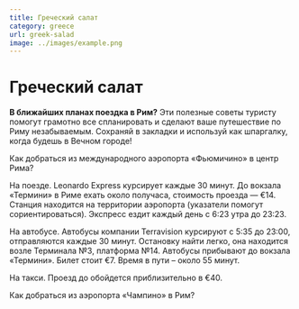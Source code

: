 ```yaml
---
title: Греческий салат
category: greece 
url: greek-salad
image: ../images/example.png
---
```



# Греческий салат
**В ближайших планах поездка в Рим?** Эти полезные советы туристу помогут грамотно все спланировать и сделают ваше путешествие по Риму незабываемым. Сохраняй в закладки и используй как шпаргалку, когда будешь в Вечном городе!

Как добраться из международного аэропорта «Фьюмичино» в центр Рима?

На поезде. Leonardo Express курсирует каждые 30 минут. До вокзала «Термини» в Риме ехать около получаса, стоимость проезда — €14. Станция находится на территории аэропорта (указатели помогут сориентироваться). Экспресс ездит каждый день с 6:23 утра до 23:23.

На автобусе. Автобусы компании Terravision курсируют с 5:35 до 23:00, отправляются каждые 30 минут. Остановку найти легко, она находится возле Терминала №3, платформа №14. Автобусы прибывают до вокзала «Термини». Билет стоит €7. Время в пути – около 55 минут.


На такси. Проезд до обойдется приблизительно в €40.

Как добраться из аэропорта «Чампино» в Рим?